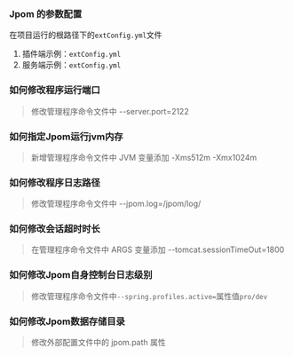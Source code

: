 ### Jpom 的参数配置

   在项目运行的根路径下的`extConfig.yml`文件
   1. 插件端示例：`extConfig.yml`
   2. 服务端示例：`extConfig.yml`
   
   
### 如何修改程序运行端口

 > 修改管理程序命令文件中 --server.port=2122

### 如何指定Jpom运行jvm内存

 > 新增管理程序命令文件中 JVM 变量添加 -Xms512m -Xmx1024m
   
### 如何修改程序日志路径

 > 修改管理程序命令文件中 --jpom.log=/jpom/log/
    
### 如何修改会话超时时长
    
 > 在管理程序命令文件中 ARGS 变量添加 --tomcat.sessionTimeOut=1800

### 如何修改Jpom自身控制台日志级别

>  修改管理程序命令文件中`--spring.profiles.active=`属性值`pro/dev`

### 如何修改Jpom数据存储目录
   
 > 修改外部配置文件中的 jpom.path 属性
  
